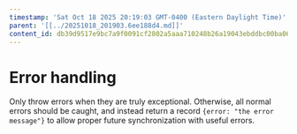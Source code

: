 ```yaml
---
timestamp: 'Sat Oct 18 2025 20:19:03 GMT-0400 (Eastern Daylight Time)'
parent: '[[../20251018_201903.6ee188d4.md]]'
content_id: db39d9517e9bc7a9f0091cf2802a5aaa710248b26a19043ebddbc00ba067bc70
---
```


# Error handling

Only throw errors when they are truly exceptional. Otherwise, all normal errors should be caught, and instead return a record `{error: "the error message"}` to allow proper future synchronization with useful errors.
